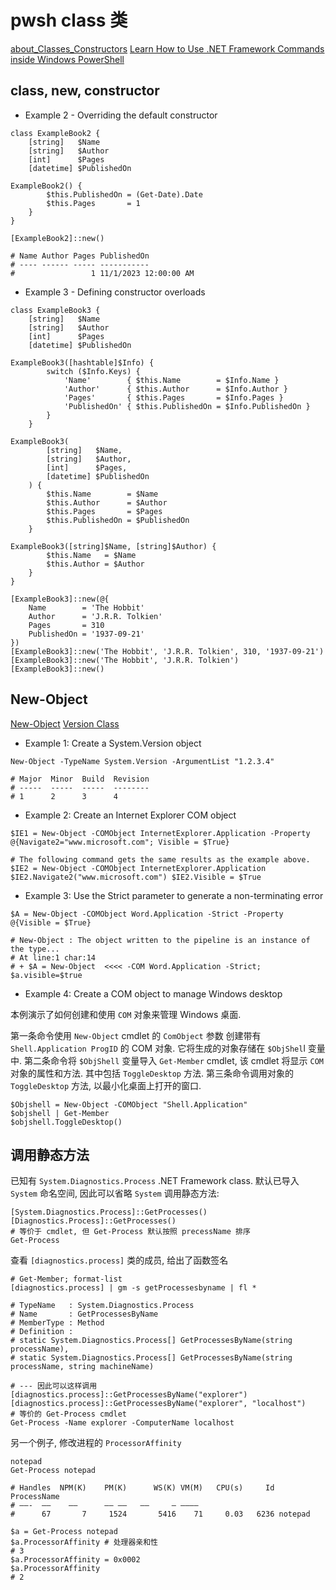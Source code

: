 # pwsh class 类

[about_Classes_Constructors](https://learn.microsoft.com/en-us/powershell/module/microsoft.powershell.core/about/about_classes_constructors?view=powershell-7.4)
[Learn How to Use .NET Framework Commands inside Windows PowerShell](https://devblogs.microsoft.com/scripting/learn-how-to-use-net-framework-commands-inside-windows-powershell/)

## class, new, constructor

+ Example 2 - Overriding the default constructor

```pwsh
class ExampleBook2 {
    [string]   $Name
    [string]   $Author
    [int]      $Pages
    [datetime] $PublishedOn

ExampleBook2() {
        $this.PublishedOn = (Get-Date).Date
        $this.Pages       = 1
    }
}

[ExampleBook2]::new()

# Name Author Pages PublishedOn
# ---- ------ ----- -----------
#                 1 11/1/2023 12:00:00 AM
```

+ Example 3 - Defining constructor overloads

```pwsh
class ExampleBook3 {
    [string]   $Name
    [string]   $Author
    [int]      $Pages
    [datetime] $PublishedOn

ExampleBook3([hashtable]$Info) {
        switch ($Info.Keys) {
            'Name'        { $this.Name        = $Info.Name }
            'Author'      { $this.Author      = $Info.Author }
            'Pages'       { $this.Pages       = $Info.Pages }
            'PublishedOn' { $this.PublishedOn = $Info.PublishedOn }
        }
    }

ExampleBook3(
        [string]   $Name,
        [string]   $Author,
        [int]      $Pages,
        [datetime] $PublishedOn
    ) {
        $this.Name        = $Name
        $this.Author      = $Author
        $this.Pages       = $Pages
        $this.PublishedOn = $PublishedOn
    }

ExampleBook3([string]$Name, [string]$Author) {
        $this.Name   = $Name
        $this.Author = $Author
    }
}

[ExampleBook3]::new(@{
    Name        = 'The Hobbit'
    Author      = 'J.R.R. Tolkien'
    Pages       = 310
    PublishedOn = '1937-09-21'
})
[ExampleBook3]::new('The Hobbit', 'J.R.R. Tolkien', 310, '1937-09-21')
[ExampleBook3]::new('The Hobbit', 'J.R.R. Tolkien')
[ExampleBook3]::new()
```

## New-Object

[New-Object](https://learn.microsoft.com/en-us/powershell/module/microsoft.powershell.utility/new-object?view=powershell-7.4)
[Version Class](https://learn.microsoft.com/en-us/dotnet/api/system.version?view=net-9.0)

+ Example 1: Create a System.Version object

```pwsh
New-Object -TypeName System.Version -ArgumentList "1.2.3.4"

# Major  Minor  Build  Revision
# -----  -----  -----  --------
# 1      2      3      4
```

+ Example 2: Create an Internet Explorer COM object

```pwsh
$IE1 = New-Object -COMObject InternetExplorer.Application -Property @{Navigate2="www.microsoft.com"; Visible = $True}

# The following command gets the same results as the example above.
$IE2 = New-Object -COMObject InternetExplorer.Application $IE2.Navigate2("www.microsoft.com") $IE2.Visible = $True
```

+ Example 3: Use the Strict parameter to generate a non-terminating error

```pwsh
$A = New-Object -COMObject Word.Application -Strict -Property @{Visible = $True}

# New-Object : The object written to the pipeline is an instance of the type...
# At line:1 char:14
# + $A = New-Object  <<<< -COM Word.Application -Strict; $a.visible=$true
```

+ Example 4: Create a COM object to manage Windows desktop

本例演示了如何创建和使用 `COM` 对象来管理 Windows 桌面.

第一条命令使用 `New-Object` cmdlet 的 `ComObject` 参数
创建带有 `Shell.Application ProgID` 的 COM 对象.
它将生成的对象存储在 `$ObjShel`l 变量中.
第二条命令将 `$ObjShell` 变量导入 `Get-Member` cmdlet,
该 cmdlet 将显示 `COM` 对象的属性和方法. 其中包括 `ToggleDesktop` 方法.
第三条命令调用对象的 `ToggleDesktop` 方法, 以最小化桌面上打开的窗口.

```pwsh
$Objshell = New-Object -COMObject "Shell.Application"
$objshell | Get-Member
$objshell.ToggleDesktop()
```

## 调用静态方法

已知有 `System.Diagnostics.Process` .NET Framework class.
默认已导入 `System` 命名空间, 因此可以省略 `System`
调用静态方法:

```pwsh
[System.Diagnostics.Process]::GetProcesses()
[Diagnostics.Process]::GetProcesses()
# 等价于 cmdlet, 但 Get-Process 默认按照 precessName 排序
Get-Process
```

查看 `[diagnostics.process]` 类的成员, 给出了函数签名

```pwsh
# Get-Member; format-list
[diagnostics.process] | gm -s getProcessesbyname | fl *

# TypeName   : System.Diagnostics.Process
# Name       : GetProcessesByName
# MemberType : Method
# Definition :
# static System.Diagnostics.Process[] GetProcessesByName(string processName),
# static System.Diagnostics.Process[] GetProcessesByName(string processName, string machineName)

# --- 因此可以这样调用
[diagnostics.process]::GetProcessesByName("explorer")
[diagnostics.process]::GetProcessesByName("explorer", "localhost")
# 等价的 Get-Process cmdlet
Get-Process -Name explorer -ComputerName localhost
```

另一个例子, 修改进程的 `ProcessorAffinity`

```pwsh
notepad
Get-Process notepad

# Handles  NPM(K)    PM(K)      WS(K) VM(M)   CPU(s)     Id ProcessName
# ——-  ——    —–      —– —–   ——     — ———–
#      67       7     1524       5416    71     0.03   6236 notepad

$a = Get-Process notepad
$a.ProcessorAffinity # 处理器亲和性
# 3
$a.ProcessorAffinity = 0x0002
$a.ProcessorAffinity
# 2
```
